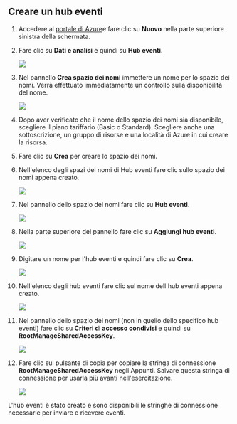 ## <a name="create-an-event-hub"></a>Creare un hub eventi
1. Accedere al [portale di Azure][portale di Azure]e fare clic su **Nuovo** nella parte superiore sinistra della schermata.
2. Fare clic su **Dati e analisi** e quindi su **Hub eventi**.
   
    ![](./media/event-hubs-create-event-hub/create-event-hub9.png)
3. Nel pannello **Crea spazio dei nomi** immettere un nome per lo spazio dei nomi. Verrà effettuato immediatamente un controllo sulla disponibilità del nome.
   
    ![](./media/event-hubs-create-event-hub/create-event-hub1.png)
4. Dopo aver verificato che il nome dello spazio dei nomi sia disponibile, scegliere il piano tariffario (Basic o Standard). Scegliere anche una sottoscrizione, un gruppo di risorse e una località di Azure in cui creare la risorsa. 
5. Fare clic su **Crea** per creare lo spazio dei nomi.
6. Nell'elenco degli spazi dei nomi di Hub eventi fare clic sullo spazio dei nomi appena creato.      
   
    ![](./media/event-hubs-create-event-hub/create-event-hub2.png)
7. Nel pannello dello spazio dei nomi fare clic su **Hub eventi**.
   
    ![](./media/event-hubs-create-event-hub/create-event-hub3.png)
8. Nella parte superiore del pannello fare clic su **Aggiungi hub eventi**.
   
    ![](./media/event-hubs-create-event-hub/create-event-hub4.png)
9. Digitare un nome per l'hub eventi e quindi fare clic su **Crea**.
   
    ![](./media/event-hubs-create-event-hub/create-event-hub5.png)
10. Nell'elenco degli hub eventi fare clic sul nome dell'hub eventi appena creato. 
    
     ![](./media/event-hubs-create-event-hub/create-event-hub6.png)
11. Nel pannello dello spazio dei nomi (non in quello dello specifico hub eventi) fare clic su **Criteri di accesso condivisi** e quindi su **RootManageSharedAccessKey**.
    
     ![](./media/event-hubs-create-event-hub/create-event-hub7.png)
12. Fare clic sul pulsante di copia per copiare la stringa di connessione **RootManageSharedAccessKey** negli Appunti. Salvare questa stringa di connessione per usarla più avanti nell'esercitazione.
    
     ![](./media/event-hubs-create-event-hub/create-event-hub8.png)

L'hub eventi è stato creato e sono disponibili le stringhe di connessione necessarie per inviare e ricevere eventi.

[portale di Azure]: https://portal.azure.com/

<!--HONumber=Nov16_HO2-->


